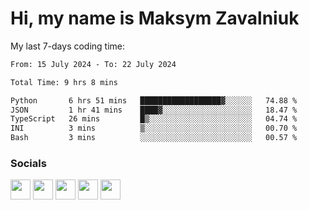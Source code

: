 Hi, my name is Maksym Zavalniuk
========================================================================================================================================

My last 7-days coding time:
<!--START_SECTION:waka-->

```txt
From: 15 July 2024 - To: 22 July 2024

Total Time: 9 hrs 8 mins

Python       6 hrs 51 mins   ██████████████████▓░░░░░░   74.88 %
JSON         1 hr 41 mins    ████▓░░░░░░░░░░░░░░░░░░░░   18.47 %
TypeScript   26 mins         █▒░░░░░░░░░░░░░░░░░░░░░░░   04.74 %
INI          3 mins          ▒░░░░░░░░░░░░░░░░░░░░░░░░   00.70 %
Bash         3 mins          ░░░░░░░░░░░░░░░░░░░░░░░░░   00.57 %
```

<!--END_SECTION:waka-->


### Socials

<p align="left"> <a href="https://www.dev.to/mezgoodle" target="_blank" rel="noreferrer"><img src="https://raw.githubusercontent.com/danielcranney/readme-generator/main/public/icons/socials/devdotto.svg" width="32" height="32" /></a> <a href="https://discord.com/users/mezgoodle" target="_blank" rel="noreferrer"><img src="https://raw.githubusercontent.com/danielcranney/readme-generator/main/public/icons/socials/discord.svg" width="32" height="32" /></a> <a href="https://www.github.com/mezgoodle" target="_blank" rel="noreferrer"><img src="https://raw.githubusercontent.com/danielcranney/readme-generator/main/public/icons/socials/github.svg" width="32" height="32" /></a> <a href="http://www.instagram.com/sylvenis" target="_blank" rel="noreferrer"><img src="https://raw.githubusercontent.com/danielcranney/readme-generator/main/public/icons/socials/instagram.svg" width="32" height="32" /></a> <a href="https://www.linkedin.com/in/maksym-zavalniuk-ba4a72193" target="_blank" rel="noreferrer"><img src="https://raw.githubusercontent.com/danielcranney/readme-generator/main/public/icons/socials/linkedin.svg" width="32" height="32" /></a></p>

